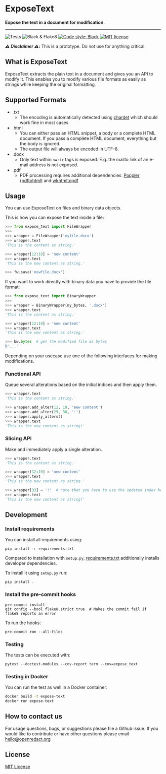 # ExposeText

**Expose the text in a document for modification.**

---

![Tests](https://github.com/openredact/expose-text/workflows/Tests/badge.svg?branch=master)
![Black & Flake8](https://github.com/openredact/expose-text/workflows/Black%20&%20Flake8/badge.svg?branch=master)
[![Code style: Black](https://img.shields.io/badge/code%20style-black-000000.svg?style=flat-square)](https://github.com/ambv/black)
[![MIT license](https://img.shields.io/badge/license-MIT-brightgreen.svg)](http://opensource.org/licenses/MIT)

_**:warning: Disclaimer :warning::**_ This is a prototype. Do not use for anything critical.

## What is ExposeText

ExposeText extracts the plain text in a document and gives you an API to modify it.
This enables you to modify various file formats as easily as strings while keeping the original formatting.

## Supported Formats

- .txt
  - The encoding is automatically detected using [chardet](https://github.com/chardet/chardet) which should work fine in most cases.
- .html
  - You can either pass an HTML snippet, a body or a complete HTML document. If you pass a complete HTML document, everything but the body is ignored.
  - The output file will always be encoded in UTF-8.
- .docx
  - Only text within `<w:t>` tags is exposed. E.g. the mailto link of an e-mail address is not exposed.
- .pdf 
  - PDF processing requires additional dependencies: [Poppler (pdftohtml)](https://poppler.freedesktop.org/) and [wkhtmltopdf](https://wkhtmltopdf.org/)


## Usage

You can use ExposeText on files and binary data objects.

This is how you can expose the text inside a file:
```python
>>> from expose_text import FileWrapper
>>>
>>> wrapper = FileWrapper('myfile.docx')
>>> wrapper.text
'This is the content as string.'

>>> wrapper[12:19] = 'new content'
>>> wrapper.text
'This is the new content as string.'

>>> fw.save('newfile.docx')
```

If you want to work directly with binary data you have to provide the file format:
```python
>>> from expose_text import BinaryWrapper
>>>
>>> wrapper = BinaryWrapper(my_bytes, '.docx')
>>> wrapper.text
'This is the content as string.'

>>> wrapper[12:19] = 'new content'
>>> wrapper.text
'This is the new content as string.'

>>> bw.bytes  # get the modified file as bytes
b'...'
```

Depending on your usecase use one of the following interfaces for making modifications.

### Functional API

Queue several alterations based on the initial indices and then apply them.
```python
>>> wrapper.text
'This is the content as string.'

>>> wrapper.add_alter(12, 19, 'new content')
>>> wrapper.add_alter(29, 30, '!')
>>> wrapper.apply_alters()
>>> wrapper.text
'This is the new content as string!'
```

### Slicing API

Make and immediately apply a single alteration.
```python
>>> wrapper.text
'This is the content as string.'

>>> wrapper[12:19] = 'new content'
>>> wrapper.text
'This is the new content as string.'

>>> wrapper[33] = '!'  # note that you have to use the updated index here
>>> wrapper.text
'This is the new content as string!'
```

## Development

### Install requirements

You can install all requirements using:

```
pip install -r requirements.txt
```

Compared to installation with `setup.py`, [requirements.txt](requirements.txt) additionally installs developer dependencies.

To install it using `setup.py` run:

```
pip install .
```

### Install the pre-commit hooks

```
pre-commit install
git config --bool flake8.strict true  # Makes the commit fail if flake8 reports an error
```

To run the hooks:
```
pre-commit run --all-files
```

### Testing

The tests can be executed with:
```
pytest --doctest-modules --cov-report term --cov=expose_text
```


### Testing in Docker

You can run the test as well in a Docker container:

```bash
docker build -t expose-text
docker run expose-text
```


## How to contact us

For usage questions, bugs, or suggestions please file a Github issue.
If you would like to contribute or have other questions please email hello@openredact.org

## License

[MIT License](https://github.com/openredact/expose-text/blob/master/LICENSE)
